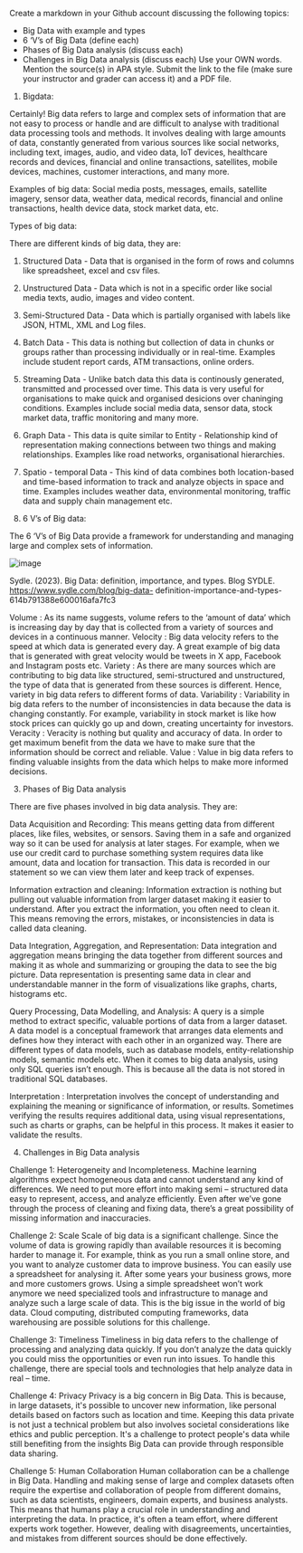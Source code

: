 Create a markdown in your Github account discussing the following topics:
- Big Data with example and types
- 6 ‘V’s of Big Data (define each)
- Phases of Big Data analysis (discuss each)
- Challenges in Big Data analysis (discuss each)
Use your OWN words. Mention the source(s) in APA style.
Submit the link to the file (make sure your instructor and grader can access it) and a PDF file.

1. Bigdata:
   
Certainly! Big data refers to large and complex sets of information that are not easy to process or handle and are difficult to analyse with traditional data processing tools and methods. It involves dealing with large amounts of data, constantly generated from various sources like social networks, including text, images, audio, and video data, IoT devices, healthcare records and devices, financial and online transactions, satellites, mobile devices, machines, customer interactions, and many more.

Examples of big data:
Social media posts, messages, emails, satellite imagery, sensor data, weather data, medical records, financial and online transactions, health device data, stock market data, etc.

Types of big data:

There are different kinds of big data, they are:
1. Structured Data - Data that is organised in the form of rows and columns like spreadsheet, excel and csv files.
2. Unstructured Data - Data which is not in a specific order like social media texts, audio, images and video content.
3. Semi-Structured Data - Data which is partially organised with labels like JSON, HTML, XML and Log files.
4. Batch Data - This data is nothing but collection of data in chunks or groups rather than processing individually or in real-time. Examples include student report cards, ATM transactions, online orders.
5. Streaming Data - Unlike batch data this data is continously generated, transmitted and processed over time. This data is very useful for organisations to make quick and organised desicions over chaninging conditions. Examples include social media data, sensor data, stock market data, traffic monitoring and many more.
6. Graph Data - This data is quite similar to Entity - Relationship kind of representation making connections between two things and making relationships. Examples like road networks, organisational hierarchies.
7. Spatio - temporal Data - This kind of data combines both location-based and time-based information to track and analyze objects in space and time. Examples includes weather data, environmental monitoring, traffic data and supply chain management etc.

2. 6 V’s of Big data:

The 6 ‘V’s of Big Data provide a framework for understanding and managing large and complex sets of information. 

![image](https://github.com/Akhilmothe/Big-Data/assets/114513479/153ea49a-ab15-4911-9a8d-ca939ba98a02)


 Sydle. (2023). Big Data: definition, importance, and types. Blog SYDLE. https://www.sydle.com/blog/big-data-	definition-importance-and-types-614b791388e600016afa7fc3


Volume : As its name suggests, volume refers to the ‘amount of data’ which is increasing day by day that is collected from a variety of sources and devices in a continuous manner.
Velocity : Big data velocity refers to the speed at which data is generated every day. A great example of big data that is generated with great velocity would be tweets in X app, Facebook and 	Instagram posts etc.
Variety : As there are many sources which are contributing to big data like structured, semi-structured and unstructured, the type of data that is generated from these sources is different. Hence, variety in big data refers to different forms of data.
Variability : Variability in big data refers to the number of inconsistencies in data because the data is changing constantly. For example, variability in stock market is like how stock prices can quickly go up and down, creating uncertainty for investors.
Veracity : Veracity is nothing but quality and accuracy of data. In order to get maximum benefit from the data we have to make sure that the information should be correct and reliable.
Value : Value in big data refers to finding valuable insights from the data which helps to make more informed decisions. 

3. Phases of Big Data analysis 

There are five phases involved in big data analysis. They are:

Data Acquisition and Recording: This means getting data from different places, like files, websites, or sensors. Saving them in a safe and organized way so it can be used for analysis at later stages. For example, when we use our credit card to purchase something system requires data like amount, data and location for transaction. This data is recorded in our statement so we can view them later and keep track of expenses.

Information extraction and cleaning: Information extraction is nothing but pulling out valuable information from larger dataset making it easier to understand. After you extract the information, you often need to clean it. This means removing the errors, mistakes, or inconsistencies in data is called data cleaning.

Data Integration, Aggregation, and Representation: Data integration and aggregation means bringing the data together from different sources and making it as whole and summarizing or grouping the data to see the big picture. Data representation is presenting same data in clear and understandable manner in the form of visualizations like graphs, charts, histograms etc.

Query Processing, Data Modelling, and Analysis: A query is a simple method to extract specific, valuable portions of data from a larger dataset. 	A data model is a conceptual framework that arranges data elements and defines how they interact with each other in an organized way. There are different types of data models, such as database models, entity-relationship models, semantic models etc. When it comes to big data analysis, using only SQL queries isn’t enough. This is because all the data is not stored in traditional SQL databases.

Interpretation : Interpretation involves the concept of understanding and explaining the meaning or significance of information, or results. Sometimes verifying the results requires additional data, using visual representations, such as charts or graphs, can be helpful in this process. It makes it easier to validate the results.

4. Challenges in Big Data analysis

Challenge 1: Heterogeneity and Incompleteness.
Machine learning algorithms expect homogeneous data and cannot understand any kind of differences. We need to put more effort into making semi – structured data easy to represent, access, and analyze efficiently. Even after we’ve gone through the process of cleaning and fixing data, there’s a great possibility of missing information and inaccuracies.

Challenge 2: Scale
Scale of big data is a significant challenge. Since the volume of data is growing rapidly than available resources it is becoming harder to manage it. For example, think as you run a small online store, and you want to analyze customer data to improve business. You can easily use a spreadsheet for analysing it. After some years your business grows, more and more customers grows. Using a simple spreadsheet won’t work anymore we need specialized tools and infrastructure to manage and analyze such a large scale of data. This is the big issue in the world of big data. Cloud computing, distributed computing frameworks, data warehousing are possible solutions for this challenge.

Challenge 3: Timeliness
Timeliness in big data refers to the challenge of processing and analyzing data quickly. If you don’t analyze the data quickly you could miss the opportunities or even run into issues. To handle this challenge, there are special tools and technologies that help analyze data in real – time.

Challenge 4: Privacy
Privacy is a big concern in Big Data. This is because, in large datasets, it's possible to uncover new information, like personal details based on factors such as location and time. Keeping this data private is not just a technical problem but also involves societal considerations like ethics and public perception. It's a challenge to protect people's data while still benefiting from the insights Big Data can provide through responsible data sharing. 

Challenge 5: Human Collaboration
Human collaboration can be a challenge in Big Data. Handling and making sense of large and complex datasets often require the expertise and collaboration of people from different domains, such as data scientists, engineers, domain experts, and business analysts. This means that humans play a crucial role in understanding and interpreting the data. In practice, it's often a team effort, where different experts work together. However, dealing with disagreements, uncertainties, and mistakes from different sources should be done effectively.


   

